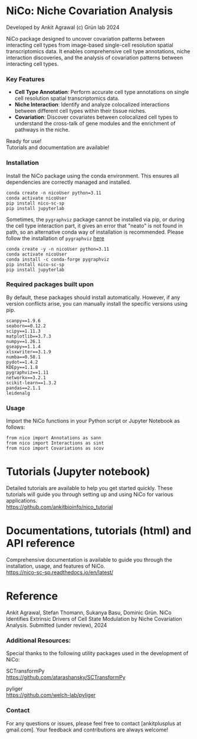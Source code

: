 # NiCo: Niche Covariation Analysis 

Developed by Ankit Agrawal (c) Grün lab 2024

NiCo package designed to uncover covariation patterns between interacting cell types from image-based single-cell resolution spatial transcriptomics data. It enables comprehensive cell type annotations, niche interaction discoveries, and the analysis of covariation patterns between interacting cell types.


### Key Features <br> 
* **Cell Type Annotation**: Perform accurate cell type annotations on single cell resolution spatial transcriptomics data. <br> 
* **Niche Interaction**: Identify and analyze colocalized interactions between different cell types within their tissue niches. <br> 
* **Covariation**: Discover covariates between colocalized cell types to understand the cross-talk of gene modules and the enrichment of pathways in the niche.  <br>


Ready for use! <br> 
Tutorials and documentation are available!



### Installation  
Install the NiCo package using the conda environment. This ensures all dependencies are correctly managed and installed.

```shell
conda create -n nicoUser python=3.11
conda activate nicoUser
pip install nico-sc-sp
pip install jupyterlab
```

Sometimes, the ``pygraphviz`` package cannot be installed via pip, or during the cell type interaction part, it gives an error that "neato" is not found in path, so an alternative conda way of installation is recommended. Please follow the installation of ``pygraphviz`` [here](https://pygraphviz.github.io/documentation/stable/install.html)

```shell
conda create -y -n nicoUser python=3.11
conda activate nicoUser
conda install -c conda-forge pygraphviz
pip install nico-sc-sp
pip install jupyterlab
```

### Required packages built upon
By default, these packages should install automatically. However, if any version conflicts arise, you can manually install the specific versions using pip.

```shell
scanpy==1.9.6
seaborn==0.12.2
scipy==1.11.3
matplotlib==3.7.3
numpy==1.26.1
gseapy==1.1.4
xlsxwriter==3.1.9
numba==0.58.1
pydot==1.4.2
KDEpy==1.1.8
pygraphviz==1.11
networkx==3.2.1
scikit-learn==1.3.2
pandas==2.1.1
leidenalg
```

### Usage 

Import the NiCo functions in your Python script or Jupyter Notebook as follows:

```
from nico import Annotations as sann
from nico import Interactions as sint
from nico import Covariations as scov
```



# Tutorials (Jupyter notebook)
Detailed tutorials are available to help you get started quickly. These tutorials will guide you through setting up and using NiCo for various applications. <br> 
https://github.com/ankitbioinfo/nico_tutorial 

# Documentations, tutorials (html) and API reference 
Comprehensive documentation is available to guide you through the installation, usage, and features of NiCo. <br>
https://nico-sc-sp.readthedocs.io/en/latest/

# Reference 
Ankit Agrawal, Stefan Thomann, Sukanya Basu, Dominic Grün. NiCo Identifies Extrinsic Drivers of Cell State Modulation by Niche Covariation Analysis. Submitted (under review), 2024


### Additional Resources:
Special thanks to the following utility packages used in the development of NiCo:

SCTransformPy <br>
https://github.com/atarashansky/SCTransformPy

pyliger <br> 
https://github.com/welch-lab/pyliger

### Contact
For any questions or issues, please feel free to contact [ankitplusplus at gmail.com]. Your feedback and contributions are always welcome!
